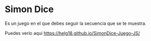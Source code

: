 # Simon Dice

Es un juego en el que debes seguir la secuencia que se te muestra.

Puedes verlo aqui
https://helg18.github.io/SimonDice-Juego-JS/